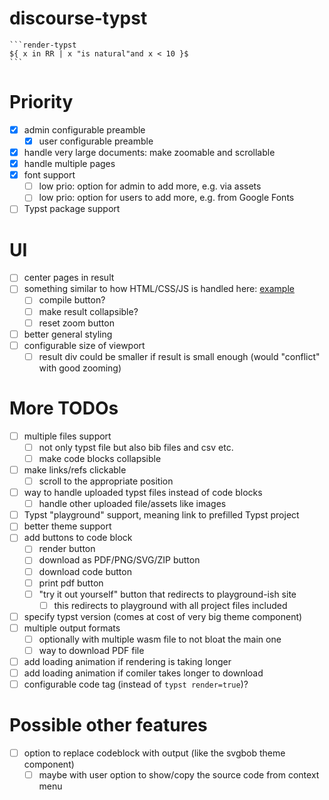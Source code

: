 # discourse-typst

````
```render-typst
${ x in RR | x "is natural"and x < 10 }$
```
````

# Priority
- [x] admin configurable preamble
    - [x] user configurable preamble
- [x] handle very large documents: make zoomable and scrollable
- [x] handle multiple pages
- [x] font support
    - [ ] low prio: option for admin to add more, e.g. via assets
    - [ ] low prio: option for users to add more, e.g. from Google Fonts
- [ ] Typst package support

# UI
- [ ] center pages in result
- [ ] something similar to how HTML/CSS/JS is handled here: [example](https://stackoverflow.com/questions/67336788/how-to-make-svg-map-zoomable-and-scrollable)
  - [ ] compile button?
  - [ ] make result collapsible?
  - [ ] reset zoom button
- [ ] better general styling
- [ ] configurable size of viewport
    - [ ] result div could be smaller if result is small enough (would "conflict" with good zooming)

# More TODOs
- [ ] multiple files support
    - [ ] not only typst file but also bib files and csv etc.
    - [ ] make code blocks collapsible
- [ ] make links/refs clickable
    - [ ] scroll to the appropriate position
- [ ] way to handle uploaded typst files instead of code blocks
    - [ ] handle other uploaded file/assets like images
- [ ] Typst "playground" support, meaning link to prefilled Typst project
- [ ] better theme support
- [ ] add buttons to code block
    - [ ] render button
    - [ ] download as PDF/PNG/SVG/ZIP button
    - [ ] download code button
    - [ ] print pdf button
    - [ ] "try it out yourself" button that redirects to playground-ish site
        - [ ] this redirects to playground with all project files included
- [ ] specify typst version (comes at cost of very big theme component)
- [ ] multiple output formats
    - [ ] optionally with multiple wasm file to not bloat the main one
    - [ ] way to download PDF file
- [ ] add loading animation if rendering is taking longer
- [ ] add loading animation if comiler takes longer to download
- [ ] configurable code tag (instead of `typst render=true`)?

# Possible other features
- [ ] option to replace codeblock with output (like the svgbob theme component)
    - [ ] maybe with user option to show/copy the source code from context menu